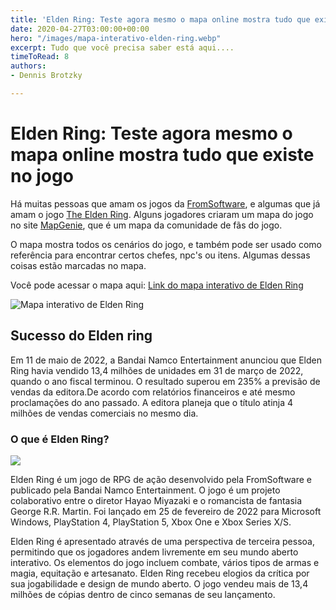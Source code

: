 ```yaml
---
title: 'Elden Ring: Teste agora mesmo o mapa online mostra tudo que existe no jogo'
date: 2020-04-27T03:00:00+00:00
hero: "/images/mapa-interativo-elden-ring.webp"
excerpt: Tudo que você precisa saber está aqui....
timeToRead: 8
authors:
- Dennis Brotzky

---
```

# Elden Ring: Teste agora mesmo o mapa online mostra tudo que existe no jogo

  
Há muitas pessoas que amam os jogos da [FromSoftware](https://www.fromsoftware.jp/ww/), e algumas que já amam o jogo [The Elden Ring](https://www.metacritic.com/game/pc/elden-ring). Alguns jogadores criaram um mapa do jogo no site [MapGenie](https://mapgenie.io/elden-ring/maps/the-lands-between), que é um mapa da comunidade de fãs do jogo.

O mapa mostra todos os cenários do jogo, e também pode ser usado como referência para encontrar certos chefes, npc's ou itens. Algumas dessas coisas estão marcadas no mapa.  
  
Você pode acessar o mapa aqui: [Link do mapa interativo de Elden Ring](https://mapgenie.io/elden-ring/maps/the-lands-between)  
  
  
![Mapa interativo de Elden Ring](/images/mapa-interativo-elden-ring.webp "Mapa interativo de Elden Ring")

## Sucesso do Elden ring

Em 11 de maio de 2022, a Bandai Namco Entertainment anunciou que Elden Ring havia vendido 13,4 milhões de unidades em 31 de março de 2022, quando o ano fiscal terminou. O resultado superou em 235% a previsão de vendas da editora.De acordo com relatórios financeiros e até mesmo proclamações do ano passado. A editora planeja que o título atinja 4 milhões de vendas comerciais no mesmo dia.

### O que é Elden Ring?

![](/images/elden_ring_capa.webp)

Elden Ring é um jogo de RPG de ação desenvolvido pela FromSoftware e publicado pela Bandai Namco Entertainment. O jogo é um projeto colaborativo entre o diretor Hayao Miyazaki e o romancista de fantasia George R.R. Martin. Foi lançado em 25 de fevereiro de 2022 para Microsoft Windows, PlayStation 4, PlayStation 5, Xbox One e Xbox Series X/S.

Elden Ring é apresentado através de uma perspectiva de terceira pessoa, permitindo que os jogadores andem livremente em seu mundo aberto interativo. Os elementos do jogo incluem combate, vários tipos de armas e magia, equitação e artesanato. Elden Ring recebeu elogios da crítica por sua jogabilidade e design de mundo aberto. O jogo vendeu mais de 13,4 milhões de cópias dentro de cinco semanas de seu lançamento.